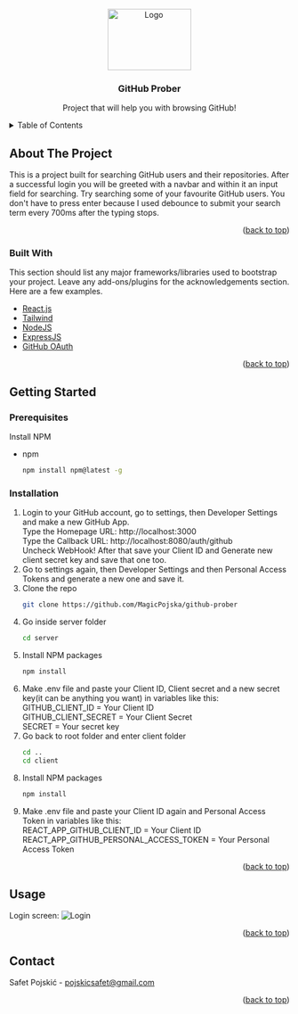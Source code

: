<div id="top"></div>

<!-- PROJECT LOGO -->
<br />
<div align="center">
  
<img src="https://images.unsplash.com/photo-1618401471353-b98afee0b2eb?ixid=MnwxMjA3fDB8MHxzZWFyY2h8MXx8Z2l0aHVifGVufDB8fDB8fA%3D%3D&ixlib=rb-1.2.1&auto=format&fit=crop&w=900&q=60" alt="Logo" width="150" height="110">


  <h3 align="center">GitHub Prober</h3>

  <p align="center">
    Project that will help you with browsing GitHub!
  </p>
</div>



<!-- TABLE OF CONTENTS -->
<details>
  <summary>Table of Contents</summary>
  <ol>
    <li>
      <a href="#about-the-project">About The Project</a>
      <ul>
        <li><a href="#built-with">Built With</a></li>
      </ul>
    </li>
    <li>
      <a href="#getting-started">Getting Started</a>
      <ul>
        <li><a href="#prerequisites">Prerequisites</a></li>
        <li><a href="#installation">Installation</a></li>
      </ul>
    </li>
    <li><a href="#usage">Usage</a></li>
  </ol>
</details>



<!-- ABOUT THE PROJECT -->
## About The Project

This is a project built for searching GitHub users and their repositories. After a successful login you will be greeted with a navbar and within it an input field for searching. Try searching some of your favourite GitHub users. You don't have to press enter because I used debounce to submit your search term every 700ms after the typing stops.


<p align="right">(<a href="#top">back to top</a>)</p>


### Built With

This section should list any major frameworks/libraries used to bootstrap your project. Leave any add-ons/plugins for the acknowledgements section. Here are a few examples.

* [React.js](https://reactjs.org/)
* [Tailwind](https://tailwindcss.com/)
* [NodeJS](https://nodejs.org/en/)
* [ExpressJS](https://expressjs.com/)
* [GitHub OAuth](https://docs.github.com/en/developers/apps/building-oauth-apps/authorizing-oauth-apps)

<p align="right">(<a href="#top">back to top</a>)</p>


<!-- GETTING STARTED -->
## Getting Started

### Prerequisites

Install NPM
* npm
  ```sh
  npm install npm@latest -g
  ```

### Installation


1. Login to your GitHub account, go to settings, then Developer Settings and make a new GitHub App. <br />
Type the Homepage URL: http://localhost:3000 <br />
Type the Callback URL: http://localhost:8080/auth/github <br />
Uncheck WebHook! After that save your Client ID and Generate new client secret key and save that one too. 
2. Go to settings again, then Developer Settings and then Personal Access Tokens and generate a new one and save it.
3. Clone the repo
   ```sh
   git clone https://github.com/MagicPojska/github-prober
   ```
4. Go inside server folder
   ```sh
   cd server
   ```
5. Install NPM packages
   ```sh
   npm install
   ```
6. Make .env file and paste your Client ID, Client secret and a new secret key(it can be anything you want) in variables like this: <br />
    GITHUB_CLIENT_ID = Your Client ID <br />
    GITHUB_CLIENT_SECRET = Your Client Secret <br />
    SECRET = Your secret key <br />
7. Go back to root folder and enter client folder
   ```sh
   cd ..
   cd client
   ```
8. Install NPM packages
   ```sh
   npm install
   ```
9. Make .env file and paste your Client ID again and Personal Access Token in variables like this: <br />
    REACT_APP_GITHUB_CLIENT_ID = Your Client ID <br />
    REACT_APP_GITHUB_PERSONAL_ACCESS_TOKEN = Your Personal Access Token <br />

<p align="right">(<a href="#top">back to top</a>)</p>



<!-- USAGE EXAMPLES -->
## Usage

Login screen:
![Login](public/images/login.png)


<p align="right">(<a href="#top">back to top</a>)</p>



<!-- CONTACT -->
## Contact

Safet Pojskić - pojskicsafet@gmail.com

<p align="right">(<a href="#top">back to top</a>)</p>
